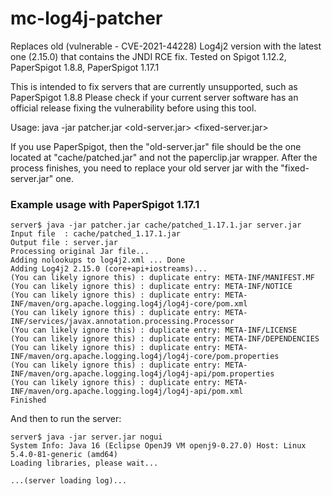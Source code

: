# mc-log4j-patcher

Replaces old (vulnerable - CVE-2021-44228) Log4j2 version with the latest one (2.15.0) that contains the JNDI RCE fix.
Tested on Spigot 1.12.2, PaperSpigot 1.8.8, PaperSpigot 1.17.1

This is intended to fix servers that are currently unsupported, such as PaperSpigot 1.8.8
Please check if your current server software has an official release fixing the vulnerability before using this tool.

Usage:
java -jar patcher.jar <old-server.jar> <fixed-server.jar>

If you use PaperSpigot, then the "old-server.jar" file should be the one located at "cache/patched.jar" and not the paperclip.jar wrapper.
After the process finishes, you need to replace your old server jar with the "fixed-server.jar" one.

### Example usage with PaperSpigot 1.17.1
```
server$ java -jar patcher.jar cache/patched_1.17.1.jar server.jar
Input file  : cache/patched_1.17.1.jar
Output file : server.jar
Processing original Jar file...
Adding nolookups to log4j2.xml ... Done
Adding Log4j2 2.15.0 (core+api+iostreams)... 
(You can likely ignore this) : duplicate entry: META-INF/MANIFEST.MF
(You can likely ignore this) : duplicate entry: META-INF/NOTICE
(You can likely ignore this) : duplicate entry: META-INF/maven/org.apache.logging.log4j/log4j-core/pom.xml
(You can likely ignore this) : duplicate entry: META-INF/services/javax.annotation.processing.Processor
(You can likely ignore this) : duplicate entry: META-INF/LICENSE
(You can likely ignore this) : duplicate entry: META-INF/DEPENDENCIES
(You can likely ignore this) : duplicate entry: META-INF/maven/org.apache.logging.log4j/log4j-core/pom.properties
(You can likely ignore this) : duplicate entry: META-INF/maven/org.apache.logging.log4j/log4j-api/pom.properties
(You can likely ignore this) : duplicate entry: META-INF/maven/org.apache.logging.log4j/log4j-api/pom.xml
Finished
```

And then to run the server:
```
server$ java -jar server.jar nogui
System Info: Java 16 (Eclipse OpenJ9 VM openj9-0.27.0) Host: Linux 5.4.0-81-generic (amd64)
Loading libraries, please wait...

...(server loading log)...
```
